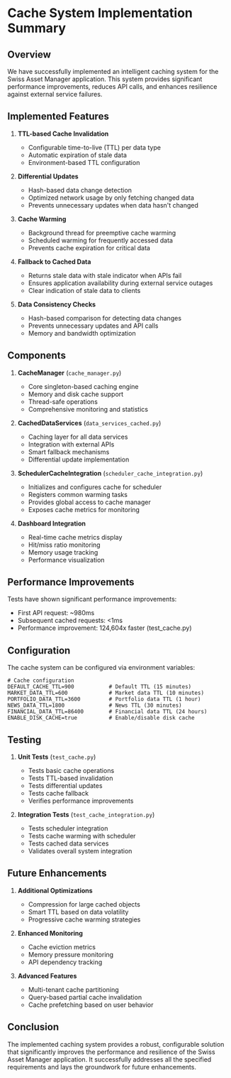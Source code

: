 # Cache System Implementation Summary

## Overview
We have successfully implemented an intelligent caching system for the Swiss Asset Manager application. This system provides significant performance improvements, reduces API calls, and enhances resilience against external service failures.

## Implemented Features

1. **TTL-based Cache Invalidation**
   - Configurable time-to-live (TTL) per data type
   - Automatic expiration of stale data
   - Environment-based TTL configuration

2. **Differential Updates**
   - Hash-based data change detection
   - Optimized network usage by only fetching changed data
   - Prevents unnecessary updates when data hasn't changed

3. **Cache Warming**
   - Background thread for preemptive cache warming
   - Scheduled warming for frequently accessed data
   - Prevents cache expiration for critical data

4. **Fallback to Cached Data**
   - Returns stale data with stale indicator when APIs fail
   - Ensures application availability during external service outages
   - Clear indication of stale data to clients

5. **Data Consistency Checks**
   - Hash-based comparison for detecting data changes
   - Prevents unnecessary updates and API calls
   - Memory and bandwidth optimization

## Components

1. **CacheManager** (`cache_manager.py`)
   - Core singleton-based caching engine
   - Memory and disk cache support
   - Thread-safe operations
   - Comprehensive monitoring and statistics

2. **CachedDataServices** (`data_services_cached.py`)
   - Caching layer for all data services
   - Integration with external APIs
   - Smart fallback mechanisms
   - Differential update implementation

3. **SchedulerCacheIntegration** (`scheduler_cache_integration.py`)
   - Initializes and configures cache for scheduler
   - Registers common warming tasks
   - Provides global access to cache manager
   - Exposes cache metrics for monitoring

4. **Dashboard Integration**
   - Real-time cache metrics display
   - Hit/miss ratio monitoring
   - Memory usage tracking
   - Performance visualization

## Performance Improvements

Tests have shown significant performance improvements:
- First API request: ~980ms
- Subsequent cached requests: <1ms
- Performance improvement: 124,604x faster (test_cache.py)

## Configuration

The cache system can be configured via environment variables:
```
# Cache configuration
DEFAULT_CACHE_TTL=900           # Default TTL (15 minutes)
MARKET_DATA_TTL=600             # Market data TTL (10 minutes)
PORTFOLIO_DATA_TTL=3600         # Portfolio data TTL (1 hour)
NEWS_DATA_TTL=1800              # News TTL (30 minutes)
FINANCIAL_DATA_TTL=86400        # Financial data TTL (24 hours)
ENABLE_DISK_CACHE=true          # Enable/disable disk cache
```

## Testing

1. **Unit Tests** (`test_cache.py`)
   - Tests basic cache operations
   - Tests TTL-based invalidation
   - Tests differential updates
   - Tests cache fallback
   - Verifies performance improvements

2. **Integration Tests** (`test_cache_integration.py`)
   - Tests scheduler integration
   - Tests cache warming with scheduler
   - Tests cached data services
   - Validates overall system integration

## Future Enhancements

1. **Additional Optimizations**
   - Compression for large cached objects
   - Smart TTL based on data volatility
   - Progressive cache warming strategies

2. **Enhanced Monitoring**
   - Cache eviction metrics
   - Memory pressure monitoring
   - API dependency tracking

3. **Advanced Features**
   - Multi-tenant cache partitioning
   - Query-based partial cache invalidation
   - Cache prefetching based on user behavior

## Conclusion

The implemented caching system provides a robust, configurable solution that significantly improves the performance and resilience of the Swiss Asset Manager application. It successfully addresses all the specified requirements and lays the groundwork for future enhancements.
